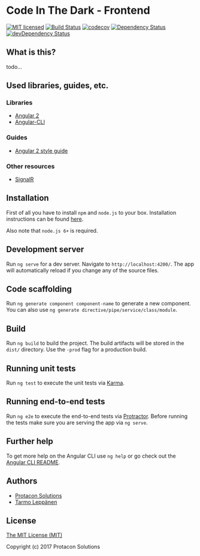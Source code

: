 # Code In The Dark - Frontend
[![MIT licensed](https://img.shields.io/badge/license-MIT-blue.svg)](LICENSE)
[![Build Status](https://travis-ci.org/ProtaconSolutions/citd-frontend.png?branch=master)](https://travis-ci.org/ProtaconSolutions/citd-frontend)
[![codecov](https://codecov.io/gh/ProtaconSolutions/citd-frontend/branch/master/graph/badge.svg)](https://codecov.io/gh/ProtaconSolutions/citd-frontend)
[![Dependency Status](https://david-dm.org/ProtaconSolutions/citd-frontend.svg)](https://david-dm.org/ProtaconSolutions/citd-frontend)
[![devDependency Status](https://david-dm.org/ProtaconSolutions/citd-frontend/dev-status.svg)](https://david-dm.org/ProtaconSolutions/citd-frontend#info=devDependencies)

## What is this?

todo...

## Used libraries, guides, etc.

### Libraries
 * [Angular 2](https://github.com/angular/angular)
 * [Angular-CLI](https://github.com/angular/angular-cli)
 
### Guides
 * [Angular 2 style guide](https://angular.io/docs/ts/latest/guide/style-guide.html)
 
### Other resources
 * [SignalR](https://www.asp.net/signalr)

## Installation
First of all you have to install `npm` and `node.js` to your box. Installation instructions can
be found [here](https://github.com/joyent/node/wiki/Installing-Node.js-via-package-manager). 

Also note that ```node.js 6+``` is required.

## Development server
Run `ng serve` for a dev server. Navigate to `http://localhost:4200/`. The app will automatically reload if you change any of the source files.

## Code scaffolding

Run `ng generate component component-name` to generate a new component. You can also use `ng generate directive/pipe/service/class/module`.

## Build

Run `ng build` to build the project. The build artifacts will be stored in the `dist/` directory. Use the `-prod` flag for a production build.

## Running unit tests

Run `ng test` to execute the unit tests via [Karma](https://karma-runner.github.io).

## Running end-to-end tests

Run `ng e2e` to execute the end-to-end tests via [Protractor](http://www.protractortest.org/).
Before running the tests make sure you are serving the app via `ng serve`.

## Further help

To get more help on the Angular CLI use `ng help` or go check out the [Angular CLI README](https://github.com/angular/angular-cli/blob/master/README.md).

## Authors
 * [Protacon Solutions](http://www.protacon.com/)
 * [Tarmo Leppänen](https://github.com/tarlepp)

## License
[The MIT License (MIT)](LICENSE)

Copyright (c) 2017 Protacon Solutions

